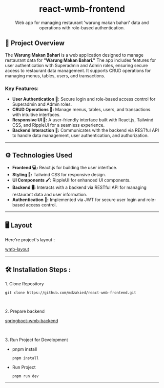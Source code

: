 <h1 align="center" id="title">react-wmb-frontend</h1>

<p align="center" id="description">Web app for managing restaurant 'warung makan bahari' data and operations with role-based authentication.</p>

## 🌟 Project Overview

The **Warung Makan Bahari** is a web application designed to manage restaurant data for **"Warung Makan Bahari."** The app includes features for user authentication with Superadmin and Admin roles, ensuring secure access to restaurant data management. It supports CRUD operations for managing menus, tables, users, and transactions.

### Key Features:
- **User Authentication 🔑:** Secure login and role-based access control for Superadmin and Admin roles.
- **CRUD Operations 🍴:** Manage menus, tables, users, and transactions with intuitive interfaces.
- **Responsive UI 📱:** A user-friendly interface built with React.js, Tailwind CSS, and RippleUI for a seamless experience.
- **Backend Interaction 🔄:** Communicates with the backend via RESTful API to handle data management, user authentication, and authorization.

---

## ⚙️ Technologies Used

- **Frontend 💻:** React.js for building the user interface.
- **Styling 🎨:** Tailwind CSS for responsive design.
- **UI Components 🖌️:** RippleUI for enhanced UI components.
- **Backend 🖥️:** Interacts with a backend via RESTful API for managing restaurant data and user information.
- **Authentication 🔐:** Implemented via JWT for secure user login and role-based access control.

---

<h2>🖥️ Layout</h2>

Here're project's layout :

[wmb-layout](https://www.figma.com/design/Z4z9M4h7ppFyMol8TQptl2/WMB?m=auto&t=CQVf38qeL5oH7HCm-6)

---

<h2>🛠️ Installation Steps :</h2>

<p>1. Clone Repository</p>

```
git clone https://github.com/mdzakied/react-wmb-frontend.git
```

<br />
<p>2. Prepare backend </p>

[springboot-wmb-backend](https://github.com/mdzakied/springboot-wmb-backend)

<br />
<p>3. Run Project for Development</p>

* pnpm install
  
  ```
  pnpm install
  ```
  
* Run Project
  
  ```
  pnpm run dev
  ```
  
---
